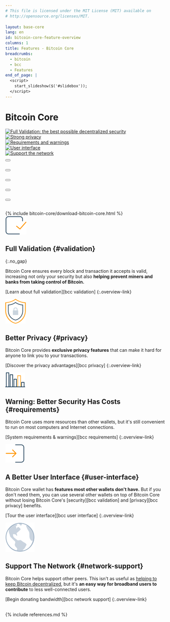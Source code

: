 ```yaml
---
# This file is licensed under the MIT License (MIT) available on
# http://opensource.org/licenses/MIT.

layout: base-core
lang: en
id: bitcoin-core-feature-overview
columns: 1
title: Features - Bitcoin Core
breadcrumbs:
  - bitcoin
  - bcc
  - Features
end_of_page: |
  <script>
    start_slideshow($('#slidebox'));
  </script>
---
```


<div class="hero">
<div class="container hero-container" markdown="block">

# Bitcoin Core
</div>
</div>

<div class="bitcore-content clearfix">
<div class="container" markdown="block">

<div id="slidebox">
  <div class="slide-viewer">
    <div class="slide-group">
      <div class="slide slide-1">
        <a href="#validation"><img src="/img/bitcoin-core/slider-validation.svg?{{site.time | date: '%s'}}" alt="Full Validation: the best possible decentralized security" /></a>
      </div>
      <div class="slide slide-2">
        <a href="#privacy"><img src="/img/bitcoin-core/slider-privacy.svg?{{site.time | date: '%s'}}" alt="Strong privacy" /></a>
      </div>
      <div class="slide slide-3">
        <a href="#requirements"><img src="/img/bitcoin-core/slider-warning.svg?{{site.time | date: '%s'}}" alt="Requirements and warnings" /></a>
      </div>
      <div class="slide slide-4">
        <a href="#user-interface"><img src="/img/bitcoin-core/slider-ui.svg?{{site.time | date: '%s'}}" alt="User interface" /></a>
      </div>
      <div class="slide slide-5">
        <a href="#network-support"><img src="/img/bitcoin-core/slider-network.svg?{{site.time | date: '%s'}}" alt="Support the network" /></a>
      </div>
    </div>
  </div>
  <div class="slide-buttons">
  <button type="image" class="slide-btn button-1" markdown="1"></button>

  <button type="button" class="slide-btn button-2" markdown="1"></button>

  <button type="button" class="slide-btn button-3" markdown="1"></button>

  <button type="button" class="slide-btn button-4" markdown="1"></button>

  <button type="button" class="slide-btn button-5" markdown="1"></button>
  </div>
</div>

<br class="clear">
{% include bitcoin-core/download-bitcoin-core.html %}

<div markdown="block" class="row card-row">

<div class="card core-card" markdown="block">
<img src="/img/icons/ico_validation.svg?{{site.time | date: '%s'}}" alt="icon">

## Full Validation {#validation}
{:.no_gap}

Bitcoin Core ensures every block and transaction it accepts is valid,
increasing not only your security but also **helping prevent miners and
banks from taking control of Bitcoin.**

[Learn about full validation][bcc validation]
{:.overview-link}

</div>
<div class="card core-card" markdown="block">
<img src="/img/icons/ico_control.svg?{{site.time | date: '%s'}}" alt="icon">

## Better Privacy {#privacy}

Bitcoin Core provides **exclusive privacy features** that can make it
hard for anyone to link you to your transactions.

[Discover the privacy advantages][bcc privacy]
{:.overview-link}

</div>
<div class="card core-card" markdown="block">
<img src="/img/icons/ico_better_security.svg?{{site.time | date: '%s'}}" alt="icon">

## Warning: Better Security Has Costs {#requirements}

Bitcoin Core uses more resources than other wallets, but it's still
convenient to run on most computers and Internet connections.

[System requirements & warnings][bcc requirements]
{:.overview-link}

</div>
<div class="card core-card" markdown="block">
<img src="/img/icons/ico_better_ui.svg?{{site.time | date: '%s'}}" alt="icon">

## A Better User Interface {#user-interface}

Bitcoin Core wallet has **features most other wallets don't have.** But
if you don't need them, you can use several other wallets on top of
Bitcoin Core without losing Bitcoin Core's [security][bcc validation] and
[privacy][bcc privacy] benefits.

[Tour the user interface][bcc user interface]
{:.overview-link}

</div>
<div class="card core-card" markdown="block">
<img src="/img/icons/ico_international.svg?{{site.time | date: '%s'}}" alt="icon">

## Support The Network {#network-support}

Bitcoin Core helps support other peers. This isn't as useful as [helping
to keep Bitcoin decentralized](#validation), but it's **an easy way for
broadband users to contribute** to less well-connected users.

[Begin donating bandwidth][bcc network support]
{:.overview-link}

</div>
</div>

<br>
{% include references.md %}

</div>
</div>